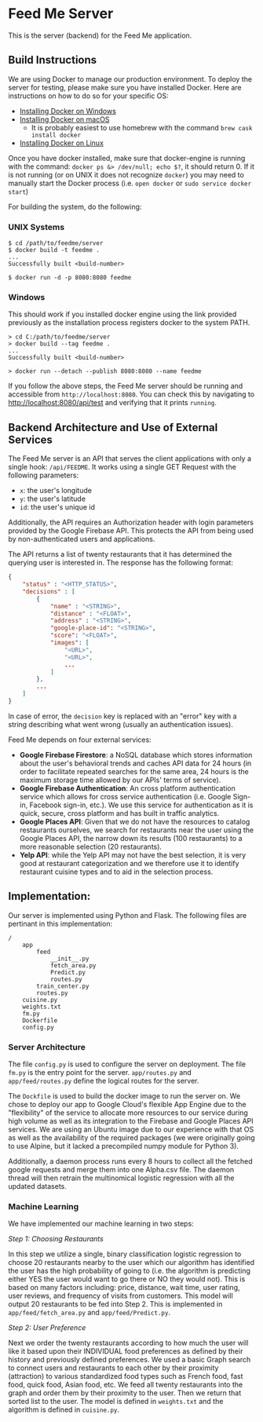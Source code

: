 # Feed Me Server
This is the server (backend) for the Feed Me application.

## Build Instructions
We are using Docker to manage our production environment. To deploy the server for testing, please make sure you have installed Docker. Here are instructions on how to do so for your specific OS:

* [Installing Docker on Windows](https://docs.docker.com/docker-for-windows/install/)
* [Installing Docker on macOS](https://docs.docker.com/docker-for-mac/install/)
    - It is probably easiest to use homebrew with the command `brew cask install docker`
* [Installing Docker on Linux](https://runnable.com/docker/install-docker-on-linux)

Once you have docker installed, make sure that docker-engine is running with the command: `docker ps &> /dev/null; echo $?`, it should return 0. If it is not running (or on UNIX it does not recognize `docker`) you may need to manually start the Docker process (i.e. `open docker` or `sudo service docker start`)

For building the system, do the following:

### UNIX Systems
```
$ cd /path/to/feedme/server
$ docker build -t feedme .
...
Successfully built <build-number>

$ docker run -d -p 8080:8080 feedme
```

### Windows
This should work if you installed docker engine using the link provided previously as the installation process registers docker to the system PATH.

```
> cd C:/path/to/feedme/server
> docker build --tag feedme .
...
Successfully built <build-number>

> docker run --detach --publish 8080:8080 --name feedme
```

If you follow the above steps, the Feed Me server should be running and accessible from `http://localhost:8080`. You can check this by navigating to [http://localhost:8080/api/test](http://localhost:8080/api/test) and verifying that it prints `running`.

## Backend Architecture and Use of External Services

The Feed Me server is an API that serves the client applications with only a single hook: `/api/FEEDME`. It works using a single GET Request with the following parameters:

* `x`: the user's longitude
* `y`: the user's latitude
* `id`: the user's unique id

Additionally, the API requires an Authorization header with login parameters provided by the Google Firebase API. This protects the API from being used by non-authenticated users and applications.

The API returns a list of twenty restaurants that it has determined the querying user is interested in. The response has the following format:

```json
{
    "status" : "<HTTP_STATUS>",
    "decisions" : [
        {
            "name" : "<STRING>",
            "distance" : "<FLOAT>",
            "address" : "<STRING>",
            "google-place-id": "<STRING>",
            "score": "<FLOAT>",
            "images": [
                "<URL>",
                "<URL>",
                ...
            ]
        },
        ...
    ]
}
```

In case of error, the `decision` key is replaced with an "error" key with a string describing what went wrong (usually an authentication issues).

Feed Me depends on four external services:
* **Google Firebase Firestore**: a NoSQL database which stores information about the user's behavioral trends and caches API data for 24 hours (in order to facilitate repeated searches for the same area, 24 hours is the maximum storage time allowed by our APIs' terms of service).
* **Google Firebase Authentication**: An cross platform authentication service which allows for cross service authentication (i.e. Google Sign-in, Facebook sign-in, etc.). We use this service for authentication as it is quick, secure, cross platform and has built in traffic analytics.
* **Google Places API**: Given that we do not have the resources to catalog restaurants ourselves, we search for restaurants near the user using the Google Places API, the narrow down its results (100 restaurants) to a more reasonable selection (20 restaurants).
* **Yelp API**: while the Yelp API may not have the best selection, it is very good at restaurant categorization and we therefore use it to identify restaurant cuisine types and to aid in the selection process.

## Implementation:
Our server is implemented using Python and Flask. The following files are pertinant in this implementation:

```
/
    app
        feed
            __init__.py
            fetch_area.py
            Predict.py
            routes.py
	    train_center.py
        routes.py
    cuisine.py
    weights.txt
    fm.py
    Dockerfile
    config.py
```

### Server Architecture
The file `config.py` is used to configure the server on deployment. The file `fm.py` is the entry point for the server. `app/routes.py` and `app/feed/routes.py` define the logical routes for the server.

The `Dockfile` is used to build the docker image to run the server on. We chose to deploy our app to Google Cloud's flexible App Engine due to the "flexibility" of the service to allocate more resources to our service during high volume as well as its integration to the Firebase and Google Places API services. We are using an Ubuntu image due to our experience with that OS as well as the availability of the required packages (we were originally going to use Alpine, but it lacked a precompiled numpy module for Python 3).

Additionally, a daemon process runs every 8 hours to collect all the fetched google requests and merge them into one Alpha.csv file. The daemon thread will then retrain the multinomical logistic regression with all the updated datasets.  

### Machine Learning
We have implemented our machine learning in two steps:

_Step 1: Choosing Restaurants_

In this step we utilize a single, binary classification logistic regression to choose 20 restaurants nearby to the user which our algorithm has identified the user has the high probability of going to (i.e. the algorithm is predicting either YES the user would want to go there or NO they would not). This is based on many factors including: price, distance, wait time, user rating, user reviews, and frequency of visits from customers. This model will output 20 restaurants to be fed into Step 2. This is implemented in `app/feed/fetch_area.py` and `app/feed/Predict.py`.

_Step 2: User Preference_

Next we order the twenty restaurants according to how much the user will like it based upon their INDIVIDUAL food preferences as defined by their history and previously defined preferences. We used a basic Graph search to connect users and restaurants to each other by their proximity (attraction) to various standardized food types such as French food, fast food, quick food, Asian food, etc. We feed all twenty restaurants into the graph and order them by their proximity to the user. Then we return that sorted list to the user. The model is defined in `weights.txt` and the algorithm is defined in `cuisine.py`.
